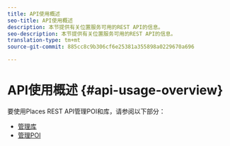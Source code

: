 ```yaml
---
title: API使用概述
seo-title: API使用概述
description: 本节提供有关位置服务可用的REST API的信息。
seo-description: 本节提供有关位置服务可用的REST API的信息。
translation-type: tm+mt
source-git-commit: 885cc8c9b306cf6e25381a355898a0229670a696

---
```



# API使用概述 {#api-usage-overview}

要使用Places REST API管理POI和库，请参阅以下部分：

* [管理库](/help/web-service-api/api-usage/manage-libraries/manage-libraries.md)
* [管理POI](/help/web-service-api/api-usage/manage-pois/manage-pois.md)